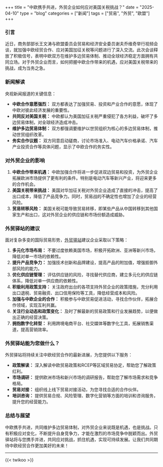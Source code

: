 +++
title = "中欧携手共进，外贸企业如何应对美国关税挑战？"
date = "2025-04-10"
type = "blog"
categories = ["新闻"]
tags = ["贸易", "外贸", "欧盟"]
+++



### 引言

近日，商务部部长王文涛与欧盟委员会贸易和经济安全委员谢夫乔维奇举行视频会谈，就加强中欧经贸合作、应对美国加征关税等问题进行了深入交流。此次会谈释放了积极信号，表明中欧双方在维护多边贸易体制、推动全球经济稳定方面拥有共同立场。对于外贸企业而言，如何把握中欧合作带来的机遇，应对美国关税带来的挑战，成为当务之急。

### 新闻解读

央视新闻报道的关键信息：

*   **中欧合作意愿强烈：** 双方都表达了加强贸易、投资和产业合作的意愿，体现了中欧对彼此经济发展的重要性。
*   **共同反对美国关税：** 中欧都认为美国加征关税严重侵犯了各方利益，破坏了多边贸易体制，对全球经济造成冲击。
*   **维护多边贸易体制：** 双方都强调要维护以世贸组织为核心的多边贸易体制，推动世贸组织改革。
*   **务实合作议题：** 双方同意启动磋商，讨论市场准入、电动汽车价格承诺、汽车产业投资合作等具体问题，显示了中欧合作的务实性。

### 对外贸企业的影响

1.  **中欧合作带来机遇：** 中欧加强合作将进一步促进双边贸易和投资，为外贸企业拓展欧洲市场提供了更有利的条件。特别是电动汽车等新兴产业，将迎来更多的合作机会。
2.  **美国关税带来挑战：** 美国对华加征关税对外贸企业造成了直接的冲击，提高了出口成本，降低了产品竞争力。同时，贸易战的不确定性也增加了企业的经营风险。
3.  **贸易转移风险：** 美国关税可能导致贸易转移，即某些产品从中国转移到其他国家生产和出口，这对外贸企业的供应链和市场份额造成威胁。

### 外贸驿站的建议

面对复杂多变的国际贸易形势，[外贸驿站](/ "外贸人士必备的专业导航网站，外贸资源全汇聚，成长路上好帮手")建议企业采取以下策略：

1.  **多元化市场布局：** 不要过度依赖美国市场，积极开拓欧洲、亚洲等新兴市场，降低对单一市场的依赖性。
2.  **提升产品竞争力：** 加强技术创新和品牌建设，提高产品的附加值，增强抵御外部风险的能力。
3.  **优化供应链管理：** 评估供应链的风险，寻找替代供应商，建立多元化的供应链体系，降低对单一供应商的依赖性。
4.  **积极利用政策支持：** 关注政府出台的各项支持外贸企业的政策措施，充分利用出口退税、贸易融资、出口信用保险等工具，降低经营成本和风险。
5.  **加强与中欧企业的合作：** 积极参与中欧贸易促进活动，寻找合作伙伴，拓展合作领域，实现互利共赢。
6.  **关注行业动态和政策变化：** 及时了解最新的贸易政策和行业发展趋势，以便做出正确的经营决策。
7.  **拥抱数字化转型：** 利用跨境电商平台、社交媒体等数字化工具，拓展销售渠道，提高营销效率。

### 外贸驿站能为您做什么？

外贸驿站将持续关注中欧经贸合作的最新进展，为您提供以下服务：

*   **政策解读：** 深入解读中欧贸易政策和RCEP等区域贸易协定，帮助您了解政策红利。
*   **市场调研：** 提供欧洲市场和新兴市场的调研报告，帮助您了解市场需求和竞争格局。
*   **贸易对接：** 组织线上线下贸易对接活动，为您寻找合适的合作伙伴。
*   **培训咨询：** 提供贸易合规、风险管理、数字化营销等方面的培训和咨询服务，提升您的经营能力。

### 总结与展望

中欧携手共进，共同维护多边贸易体制，对外贸企业来说既是机遇，也是挑战。只有积极应对变化，不断提升自身竞争力，才能在激烈的市场竞争中脱颖而出。外贸驿站将与您携手并进，共同应对挑战，抓住机遇，实现可持续发展。让我们共同期待中欧经贸合作更加美好的未来！


---

{{< twikoo >}}  <!-- 使用默认设置 -->
